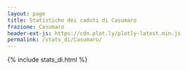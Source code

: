 ```yaml
---
layout: page
title: Statistiche dei caduti di Casumaro
frazione: Casumaro
header-ext-js: https://cdn.plot.ly/plotly-latest.min.js
permalink: /stats_di/Casumaro/
---
```


{% include stats_di.html %}
